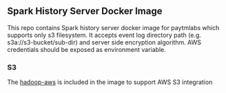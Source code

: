 ## Spark History Server Docker Image

This repo contains Spark history server docker image for paytmlabs which supports only s3 filesystem. It accepts event log directory path (e.g. s3a://s3-bucket/sub-dir) and server side encryption algorithm. AWS credentials should be exposed as environment variable. 

### S3

The [hadoop-aws](https://hadoop.apache.org/docs/current/hadoop-aws/tools/hadoop-aws/index.html) is included in the image to support AWS S3 integration

